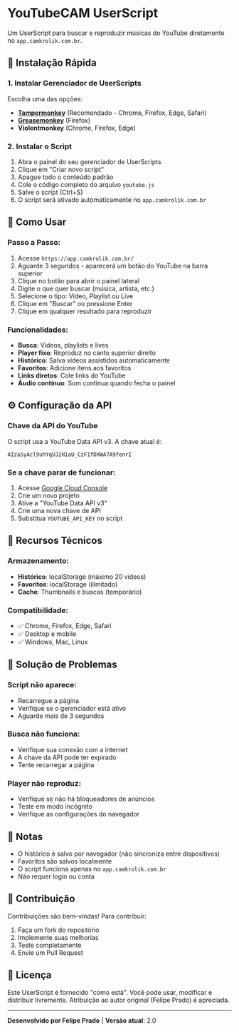 # YouTubeCAM UserScript

Um UserScript para buscar e reproduzir músicas do YouTube diretamente no `app.camkrolik.com.br`.

## 🚀 Instalação Rápida

### 1. Instalar Gerenciador de UserScripts
Escolha uma das opções:
- **[Tampermonkey](https://www.tampermonkey.net/)** (Recomendado - Chrome, Firefox, Edge, Safari)
- **[Greasemonkey](https://addons.mozilla.org/en-US/firefox/addon/greasemonkey/)** (Firefox)
- **Violentmonkey** (Chrome, Firefox, Edge)

### 2. Instalar o Script
1. Abra o painel do seu gerenciador de UserScripts
2. Clique em "Criar novo script"
3. Apague todo o conteúdo padrão
4. Cole o código completo do arquivo `youtube.js`
5. Salve o script (Ctrl+S)
6. O script será ativado automaticamente no `app.camkrolik.com.br`

## 📖 Como Usar

### Passo a Passo:
1. Acesse `https://app.camkrolik.com.br/`
2. Aguarde 3 segundos - aparecerá um botão do YouTube na barra superior
3. Clique no botão para abrir o painel lateral
4. Digite o que quer buscar (música, artista, etc.)
5. Selecione o tipo: Vídeo, Playlist ou Live
6. Clique em "Buscar" ou pressione Enter
7. Clique em qualquer resultado para reproduzir

### Funcionalidades:
- **Busca**: Vídeos, playlists e lives
- **Player fixo**: Reproduz no canto superior direito
- **Histórico**: Salva vídeos assistidos automaticamente
- **Favoritos**: Adicione itens aos favoritos
- **Links diretos**: Cole links do YouTube
- **Áudio contínuo**: Som continua quando fecha o painel

## ⚙️ Configuração da API

### Chave da API do YouTube
O script usa a YouTube Data API v3. A chave atual é:
```
AIzaSyAcl9uhYqUJ2H1aU_CzF1fDXWA7A9fenrI
```

### Se a chave parar de funcionar:
1. Acesse [Google Cloud Console](https://console.cloud.google.com/)
2. Crie um novo projeto
3. Ative a "YouTube Data API v3"
4. Crie uma nova chave de API
5. Substitua `YOUTUBE_API_KEY` no script

## 🔧 Recursos Técnicos

### Armazenamento:
- **Histórico**: localStorage (máximo 20 vídeos)
- **Favoritos**: localStorage (ilimitado)
- **Cache**: Thumbnails e buscas (temporário)

### Compatibilidade:
- ✅ Chrome, Firefox, Edge, Safari
- ✅ Desktop e mobile
- ✅ Windows, Mac, Linux

## 🐛 Solução de Problemas

### Script não aparece:
- Recarregue a página
- Verifique se o gerenciador está ativo
- Aguarde mais de 3 segundos

### Busca não funciona:
- Verifique sua conexão com a internet
- A chave da API pode ter expirado
- Tente recarregar a página

### Player não reproduz:
- Verifique se não há bloqueadores de anúncios
- Teste em modo incógnito
- Verifique as configurações do navegador

## 📝 Notas

- O histórico é salvo por navegador (não sincroniza entre dispositivos)
- Favoritos são salvos localmente
- O script funciona apenas no `app.camkrolik.com.br`
- Não requer login ou conta

## 🤝 Contribuição

Contribuições são bem-vindas! Para contribuir:
1. Faça um fork do repositório
2. Implemente suas melhorias
3. Teste completamente
4. Envie um Pull Request

## 📄 Licença

Este UserScript é fornecido "como está". Você pode usar, modificar e distribuir livremente. Atribuição ao autor original (Felipe Prado) é apreciada.

---

**Desenvolvido por Felipe Prado** | **Versão atual**: 2.0